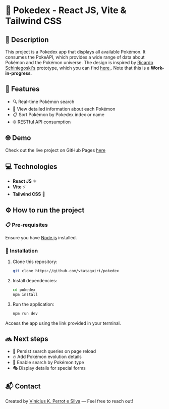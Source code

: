 # 🐾 Pokedex - React JS, Vite & Tailwind CSS

## 📝 Description

This project is a Pokedex app that displays all available Pokémon. It consumes the PokeAPI, which provides a wide range of data about Pokémon and the Pokémon universe. The design is inspired by [Ricardo Schiniegoski's](https://www.figma.com/@ricardohs) prototype, which you can find [here.](https://www.figma.com/community/file/979132880663340794). Note that this is a **Work-in-progress**.

## 🚀 Features

- 🔍 Real-time Pokémon search
- 🧐 View detailed information about each Pokémon
- 📋 Sort Pokémon by Pokedex index or name
- 🌐 RESTful API consumption

## 🌐 Demo

Check out the live project on GitHub Pages [here](https://vkataguiri.github.io/pokedex)

## 💻 Technologies

- **React JS** ⚛️
- **Vite** ⚡
- **Tailwind CSS** 🎨

## ⚙️ How to run the project

### 📋 Pre-requisites

Ensure you have [Node.js](https://nodejs.org/) installed.

### 🔧 Installation

1. Clone this repository:
   ```bash
   git clone https://github.com/vkataguiri/pokedex
   ```
2. Install dependencies:

   ```bash
   cd pokedex
   npm install
   ```

3. Run the application:
   ```bash
   npm run dev
   ```

Access the app using the link provided in your terminal.

## 🔜 Next steps

- 🔄 Persist search queries on page reload
- 🔥 Add Pokémon evolution details
- 🧬 Enable search by Pokémon type
- 🎭 Display details for special forms

## 📬 Contact

Created by [Vinícius K. Perrot e Silva](https://github.com/vkataguiri) — Feel free to reach out!
